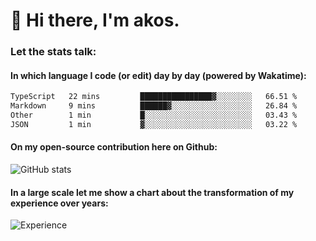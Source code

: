 # 👋 Hi there, I'm akos. 


### Let the stats talk:


#### In which language I code (or edit) day by day (powered by Wakatime): 

<!--START_SECTION:waka-->

```txt
TypeScript   22 mins         ████████████████▓░░░░░░░░   66.51 %
Markdown     9 mins          ██████▓░░░░░░░░░░░░░░░░░░   26.84 %
Other        1 min           █░░░░░░░░░░░░░░░░░░░░░░░░   03.43 %
JSON         1 min           ▓░░░░░░░░░░░░░░░░░░░░░░░░   03.22 %
```

<!--END_SECTION:waka-->

#### On my open-source contribution here on Github:
 
![GitHub stats](https://github-readme-stats.vercel.app/api?username=akosbalasko)

#### In a large scale let me show a chart about the transformation of my experience over years:   

![Experience](https://cr-skills-chart-widget.azurewebsites.net/api/api?username=akosbalasko)
